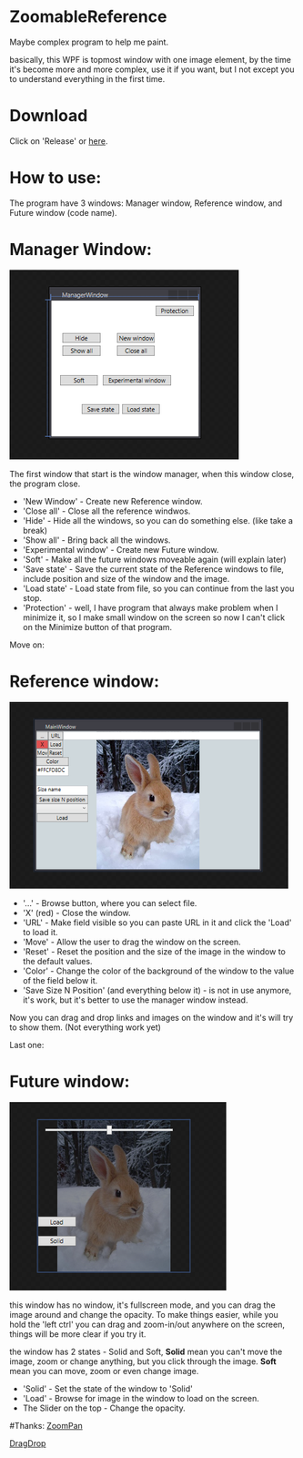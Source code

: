 # ZoomableReference
Maybe complex program to help me paint.

basically, this WPF is topmost window with one image element, by the time it's become more and more complex, use it if you want, but I not except you to understand everything in the first time.

# Download
Click on 'Release' or [here](https://github.com/mosheG770/GithubZoomableReference/releases/latest).

# How to use:
The program have 3 windows: Manager window, Reference window, and Future window (code name). 

# Manager Window:
![Manager window](/Images/ManagerWindow.PNG?raw=true "Manager Window")

The first window that start is the window manager, when this window close, the program close.

 * 'New Window' - Create new Reference window.
 * 'Close all' - Close all the reference windwos.
 * 'Hide' - Hide all the windows, so you can do something else. (like take a break)
 * 'Show all' - Bring back all the windows.
 * 'Experimental window' - Create new Future window.
 * 'Soft' - Make all the future windows moveable again (will explain later)
 * 'Save state' - Save the current state of the Reference windows to file, include position and size of the window and the image.
 * 'Load state' - Load state from file, so you can continue from the last you stop.
 * 'Protection' - well, I have program that always make problem when I minimize it, so I make small window on the screen so now I can't click on the Minimize button of that program.
 
 
 Move on:
 # Reference window:
 
 ![Reference window](/Images/ReferenceWindow.PNG?raw=true "Reference window")
 
 * '...' - Browse button, where you can select file.
 * 'X' (red) - Close the window.
 * 'URL' - Make field visible so you can paste URL in it and click the 'Load' to load it.
 * 'Move' - Allow the user to drag the window on the screen.
 * 'Reset' - Reset the position and the size of the image in the window to the default values.
 * 'Color' - Change the color of the background of the window to the value of the field below it.
 * 'Save Size N Position' (and everything below it) - is not in use anymore, it's work, but it's better to use the manager window instead.
 
 Now you can drag and drop links and images on the window and it's will try to show them. (Not everything work yet)
 
 Last one:
 # Future window:
 ![Future window](/Images/FutureWindow.PNG?raw=true "Future window")

this window has no window, it's fullscreen mode, and you can drag the image around and change the opacity.
To make things easier, while you hold the 'left ctrl' you can drag and zoom-in/out anywhere on the screen, things will be more clear if you try it.

the window has 2 states - Solid and Soft, **Solid** mean you can't move the image, zoom or change anything, but you click through the image. **Soft** mean you can move, zoom or even change image.


* 'Solid' - Set the state of the window to 'Solid'
* 'Load' - Browse for image in the window to load on the screen.
* The Slider on the top - Change the opacity.


#Thanks:
[ZoomPan](http://stackoverflow.com/questions/741956/pan-zoom-image)

[DragDrop](http://stackoverflow.com/questions/8442085/receiving-an-image-dragged-from-web-page-to-wpf-window)
